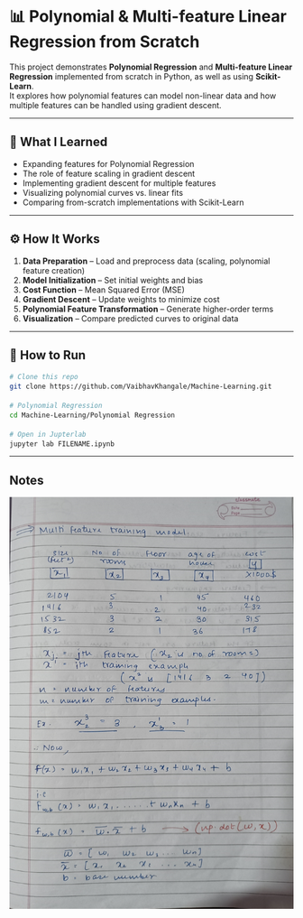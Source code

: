 # 📊 Polynomial & Multi-feature Linear Regression from Scratch

This project demonstrates **Polynomial Regression** and **Multi-feature Linear Regression** implemented from scratch in Python, as well as using **Scikit-Learn**.  
It explores how polynomial features can model non-linear data and how multiple features can be handled using gradient descent.

---

## 🧠 What I Learned

- Expanding features for Polynomial Regression  
- The role of feature scaling in gradient descent  
- Implementing gradient descent for multiple features  
- Visualizing polynomial curves vs. linear fits  
- Comparing from-scratch implementations with Scikit-Learn  

---

## ⚙️ How It Works

1. **Data Preparation** – Load and preprocess data (scaling, polynomial feature creation)  
2. **Model Initialization** – Set initial weights and bias  
3. **Cost Function** – Mean Squared Error (MSE)  
4. **Gradient Descent** – Update weights to minimize cost  
5. **Polynomial Feature Transformation** – Generate higher-order terms  
6. **Visualization** – Compare predicted curves to original data  

---

## 📌 How to Run

```bash
# Clone this repo
git clone https://github.com/VaibhavKhangale/Machine-Learning.git

# Polynomial Regression
cd Machine-Learning/Polynomial Regression

# Open in Jupterlab
jupyter lab FILENAME.ipynb
```
---

## Notes

![intro](../media/IMG_20250810_000611.jpg)

